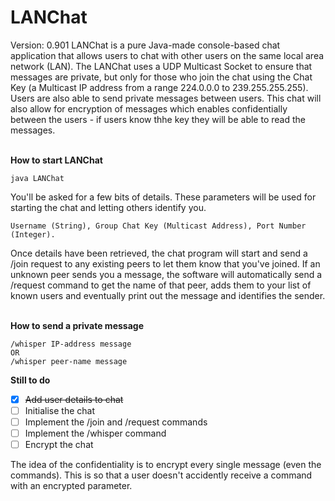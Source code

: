 # LANChat
Version: 0.901
LANChat is a pure Java-made console-based chat application that allows users to chat with other users on the same local area network (LAN). The LANChat uses a UDP Multicast Socket to ensure that messages are private, but only for those who join the chat using the Chat Key (a Multicast IP address from a range 224.0.0.0 to 239.255.255.255). Users are also able to send private messages between users. This chat will also allow for encryption of messages which enables confidentially between the users - if users know thhe key they will be able to read the messages.<br /><br />


**How to start LANChat**
```
java LANChat
```

You'll be asked for a few bits of details. These parameters will be used for starting the chat and letting others identify you.
```
Username (String), Group Chat Key (Multicast Address), Port Number (Integer).
```

Once details have been retrieved, the chat program will start and send a /join request to any existing peers to let them know that you've joined. If an unknown peer sends you a message, the software will automatically send a /request command to get the name of that peer, adds them to your list of known users and eventually print out the message and identifies the sender.<br /><br />

**How to send a private message**
```
/whisper IP-address message
OR
/whisper peer-name message
```

**Still to do**
- [X] ~~Add user details to chat~~
- [ ] Initialise the chat
- [ ] Implement the /join and /request commands
- [ ] Implement the /whisper command
- [ ] Encrypt the chat

The idea of the confidentiality is to encrypt every single message (even the commands). This is so that a user doesn't accidently receive a command with an encrypted parameter.

